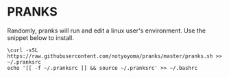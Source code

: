 # PRANKS

Randomly, pranks will run and edit a linux user's environment. Use the snippet below to install.

```
\curl -sSL https://raw.githubusercontent.com/notyoyoma/pranks/master/pranks.sh >> ~/.pranksrc
echo '[[ -f ~/.pranksrc ]] && source ~/.pranksrc' >> ~/.bashrc
```
